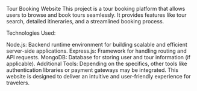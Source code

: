 Tour Booking Website
This project is a tour booking platform that allows users to browse and book tours seamlessly. It provides features like tour search, detailed itineraries, and a streamlined booking process.

Technologies Used:

Node.js: Backend runtime environment for building scalable and efficient server-side applications.
Express.js: Framework for handling routing and API requests.
MongoDB: Database for storing user and tour information (if applicable).
Additional Tools: Depending on the specifics, other tools like authentication libraries or payment gateways may be integrated.
This website is designed to deliver an intuitive and user-friendly experience for travelers.
